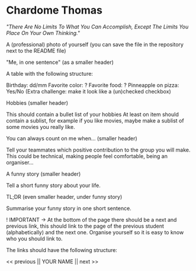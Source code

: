 # Chardome Thomas

*"There Are No Limits To What You Can Accomplish, Except The Limits You Place On Your Own Thinking."*

A (professional) photo of yourself (you can save the file in the repository next to the README file)

"Me, in one sentence" (as a smaller header)

A table with the following structure:

Birthday: dd/mm
Favorite color: ?
Favorite food: ?
Pinneapple on pizza: Yes/No (Extra challenge: make it look like a (un)checked checkbox)

Hobbies (smaller header)

This should contain a bullet list of your hobbies
At least on item should contain a sublist, for example if you like movies, maybe make a sublist of some movies you really like.

You can always count on me when... (smaller header)

Tell your teammates which positive contribution to the group you will make.
This could be technical, making people feel comfortable, being an organiser...

A funny story (smaller header)

Tell a short funny story about your life.

TL;DR (even smaller header, under funny story)

Summarise your funny story in one short sentence.

! IMPORTANT -> At the bottom of the page there should be a next and previous link, this should link to the page of the previous student (alphabetically) and the next one.
Organise yourself so it is easy to know who you should link to.

The links should have the following structure:

<< previous || YOUR NAME || next >>
